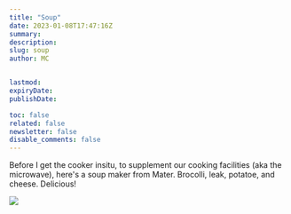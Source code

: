 ```yaml
---
title: "Soup"
date: 2023-01-08T17:47:16Z
summary:
description:
slug: soup
author: MC


lastmod:
expiryDate:
publishDate:

toc: false
related: false
newsletter: false
disable_comments: false
---
```

Before I get the cooker insitu, to supplement our cooking facilities (aka the microwave), here's a soup maker from Mater. Brocolli, leak, potatoe, and cheese. Delicious!


![](/images/9621.jpeg)